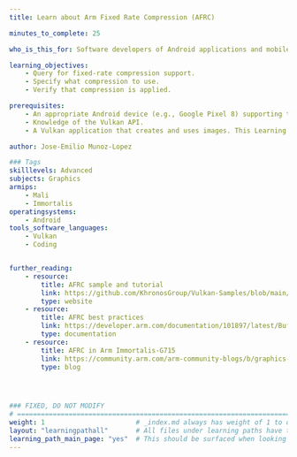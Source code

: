 ```yaml
---
title: Learn about Arm Fixed Rate Compression (AFRC)

minutes_to_complete: 25

who_is_this_for: Software developers of Android applications and mobile games who are interested in learning how to enable Arm Fixed Rate Compression (AFRC) to improve performance.

learning_objectives:
    - Query for fixed-rate compression support.
    - Specify what compression to use.
    - Verify that compression is applied.

prerequisites:
    - An appropriate Android device (e.g., Google Pixel 8) supporting the required Vulkan extensions.
    - Knowledge of the Vulkan API.
    - A Vulkan application that creates and uses images. This Learning Path shows how to use an API Sample in the [Khronos Vulkan Samples repository](https://github.com/KhronosGroup/Vulkan-Samples/blob/main/scripts/README.adoc#generate-api-sample) as an example.

author: Jose-Emilio Munoz-Lopez

### Tags
skilllevels: Advanced
subjects: Graphics
armips:
    - Mali
    - Immortalis
operatingsystems:
    - Android
tools_software_languages:
    - Vulkan
    - Coding


further_reading:
    - resource:
        title: AFRC sample and tutorial
        link: https://github.com/KhronosGroup/Vulkan-Samples/blob/main/samples/performance/image_compression_control/README.adoc
        type: website
    - resource:
        title: AFRC best practices
        link: https://developer.arm.com/documentation/101897/latest/Buffers-and-textures/AFRC?lang=en
        type: documentation
    - resource:
        title: AFRC in Arm Immortalis-G715
        link: https://community.arm.com/arm-community-blogs/b/graphics-gaming-and-vr-blog/posts/arm-immortalis-g715-developer-overview
        type: blog




### FIXED, DO NOT MODIFY
# ================================================================================
weight: 1                       # _index.md always has weight of 1 to order correctly
layout: "learningpathall"       # All files under learning paths have this same wrapper
learning_path_main_page: "yes"  # This should be surfaced when looking for related content. Only set for _index.md of learning path content.
---
```

